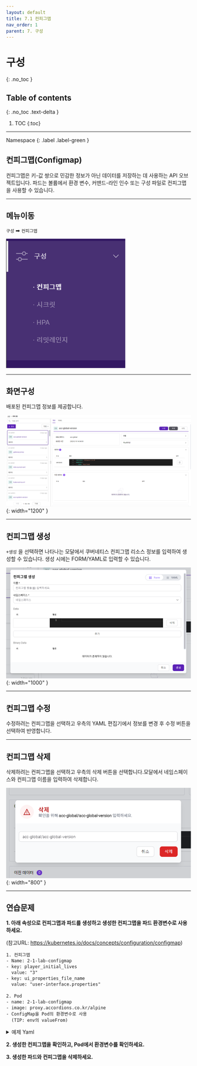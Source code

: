 ```yaml
---
layout: default
title: 7.1 컨피그맵
nav_order: 1
parent: 7. 구성
---
```


# 구성
{: .no_toc }

## Table of contents
{: .no_toc .text-delta }

1. TOC
{:toc}

---

<div class="code-example" markdown="1">
Namespace
{: .label .label-green }
</div>

## 컨피그맵(Configmap)
컨피그맵은 키-값 쌍으로 민감한 정보가 아닌 데이터를 저장하는 데 사용하는 API 오브젝트입니다. 파드는 볼륨에서 환경 변수, 커맨드-라인 인수 또는 구성 파일로 컨피그맵을 사용할 수 있습니다.

---

## 메뉴이동
`구성` ➡ `컨피그맵`

![config-001.png](/assets/images/config/config-001.png)

---

## 화면구성
배포된 컨피그맵 정보를 제공합니다.

![config-005.png](/assets/images/config/config-005.png){: width="1200" }

---
## 컨피그맵 생성
`+생성` 을 선택하면 나타나는 모달에서 쿠버네티스 컨피그맵 리소스 정보를 입력하여 생성할 수 있습니다. 생성 시에는 FORM/YAML로 입력할 수 있습니다.

![config-006.png](/assets/images/config/config-006.png){: width="1000" }

---

## 컨피그맵 수정
수정하려는 컨피그맵을 선택하고 우측의 YAML 편집기에서 정보를 변경 후 수정 버튼을 선택하여 반영합니다.

---

## 컨피그맵 삭제
삭제하려는 컨피그맵을 선택하고 우측의 삭제 버튼을 선택합니다.모달에서 네임스페이스와 컨피그맵 이름을 입력하여 삭제합니다.

![configmap-delete.png](/assets/images/config/configmap-delete.png){: width="800" }

---
## 연습문제

**1. 아래 속성으로 컨피그맵과 파드를 생성하고 생성한 컨피그맵을 파드 환경변수로 사용하세요.**

(참고URL: https://kubernetes.io/docs/concepts/configuration/configmap)

```
1. 컨피그맵
- Name: 2-1-lab-configmap
- key: player_initial_lives
  value: "3"
- key: ui_properties_file_name
  value: "user-interface.properties"

2. Pod
- name: 2-1-lab-configmap
- image: proxy.accordions.co.kr/alpine
- ConfigMap을 Pod의 환경변수로 사용
  (TIP: env의 valueFrom)
```

<details>
<summary>예제 Yaml</summary>

{% highlight yaml %}
---
apiVersion: v1
kind: Pod
metadata:
  name: configmap-demo-pod
spec:
  containers:
    - name: alpine
      image: proxy.accordions.co.kr/alpine
      command: ["sleep", "3600"]
      env:
        - name: upper-case-configmap-key-1
          valueFrom:
            configMapKeyRef:
              name: configmap-name
              key: configmap-key-1
        - name: upper-case-configmap-key-2
          valueFrom:
            configMapKeyRef:
              name: configmap-name
              key: configmap-key-2
  
{% endhighlight %}
</details>

**2. 생성한 컨피그맵을 확인하고, Pod에서 환경변수를 확인하세요.**

**3. 생성한 파드와 컨피그맵을 삭제하세요.**